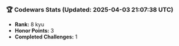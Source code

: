 ### 🏆 Codewars Stats (Updated: 2025-04-03 21:07:38 UTC)

- **Rank:** 8 kyu
- **Honor Points:** 3
- **Completed Challenges:** 1
